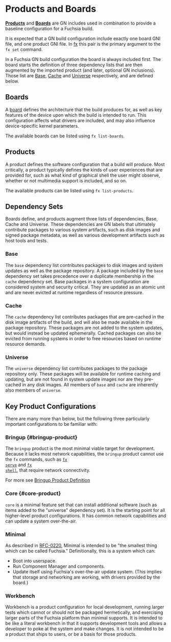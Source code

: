 # Products and Boards

[**Products**][products-source] and [**Boards**][boards-source] are GN
includes used in combination to provide a baseline configuration for a
Fuchsia build.

It is expected that a GN build configuration include exactly one board GNI
file, and one product GNI file. In [fx][fx] this pair is the primary argument
to the `fx set` command.

In a Fuchsia GN build configuration the board is always included first. The
board starts the definition of three dependency lists that are then augmented
by the imported product (and later, optional GN inclusions). Those list are
[Base](#base), [Cache](#cache) and [Universe](#universe) respectively, and
are defined below.

## Boards

A [board](/docs/glossary/README.md#board) defines the architecture that the
build produces for, as well as key features of the device upon which the
build is intended to run. This configuration affects what drivers are
included, and may also influence device-specific kernel parameters.

The available boards can be listed using `fx list-boards`.

## Products

A product defines the software configuration that a build will produce. Most
critically, a product typically defines the kinds of user experiences that
are provided for, such as what kind of graphical shell the user might
observe, whether or not multimedia support is included, and so on.

The available products can be listed using `fx list-products`.

## Dependency Sets

Boards define, and products augment three lists of dependencies, Base, Cache
and Universe. These dependencies are GN labels that ultimately contribute
packages to various system artifacts, such as disk images and signed package
metadata, as well as various development artifacts such as host tools and
tests.

### Base

The `base` dependency list contributes packages to disk images and system
updates as well as the package repository. A package included by the `base`
dependency set takes precedence over a duplicate membership in the `cache`
dependency set. Base packages in a system configuration are considered system
and security critical. They are updated as an atomic unit and are never
evicted at runtime regardless of resource pressure.

### Cache

The `cache` dependency list contributes packages that are pre-cached in the
disk image artifacts of the build, and will also be made available in the
package repository. These packages are not added to the system updates, but
would instead be updated ephemerally. Cached packages can also be evicted
from running systems in order to free resources based on runtime resource
demands.

### Universe

The `universe` dependency list contributes packages to the package repository
only. These packages will be available for runtime caching and updating, but
are not found in system update images nor are they pre-cached in any disk
images. All members of `base` and `cache` are inherently also members of
`universe`.

## Key Product Configurations

There are many more than below, but the following three particularly
important configurations to be familiar with:

### Bringup {#bringup-product}

The `bringup` product is the most minimal viable target for development.
Because it lacks most network capabilities, the `bringup` product
cannot use the `fx` commands, such as
<code>[fx serve](/docs/development/build/fx.md#serve-a-build)</code> and
<code>[fx shell](/docs/development/build/fx.md#connect-to-a-target-shell)</code>,
that require network connectivity.

For more see [Bringup Product Definition](/docs/development/build/build_system/bringup.md)

### Core {#core-product}

`core` is a minimal feature set that can install additional software (such as
items added to the "universe" dependency set). It is the starting point for
all higher-level product configurations. It has common network capabilities
and can update a system over-the-air.

### Minimal

As described in
[RFC-0220](/docs/contribute/governance/rfcs/0220_the_future_of_in_tree_products.md),
Minimal is intended to be "the smallest thing which can be called Fuchsia."
Definitionally, this is a system which can:

* Boot into userspace.
* Run Component Manager and components.
* Update itself using Fuchsia's over-the-air update system. (This implies
  that storage and networking are working, with drivers provided by the
  board.)

### Workbench
Workbench is a product configuration for local development, running larger
tests which cannot or should not be packaged hermetically, and exercising larger
parts of the Fuchsia platform than minimal supports. It is intended to be like a
literal workbench in that it supports development tools and allows a developer
to poke at the system and make changes. It is not intended to be a product that
ships to users, or be a basis for those products.






[products-source]: /products/
[boards-source]: /boards/
[fx]: /docs/development/build/fx.md
[fx-netboot]: /docs/development/build/fx.md#what-is-netbooting
[fx-paving]: /docs/development/build/fx.md#what-is-paving
[fx-serve]: /docs/development/build/fx.md#serve-a-build
[fx-shell]: /docs/development/build/fx.md#connect-to-a-target-shell
